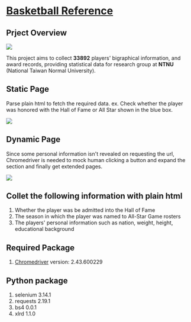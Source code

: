 # [Basketball Reference ](https://www.basketball-reference.com/)

## Prject Overview
![](https://i.imgur.com/u2QHEMG.jpg)

This project aims to collect **33892** players' bigraphical information, and award records, providing statistical data for research group at **NTNU** (National Taiwan Normal University).   

## Static Page
Parse plain html to fetch the required data. 
ex. Check whether the player was honored with the Hall of Fame or All Star shown in the blue box.

![](https://i.imgur.com/POrZSE2.png)

## Dynamic Page
Since some personal information isn't revealed on requesting the url, Chromedriver is needed to mock human clicking a button and expand the section and finally get extended pages.

![](https://i.imgur.com/8GhMt9x.png)


## Collet the following information with plain html

1. Whether the player was be admitted into the Hall of Fame
2. The season in which the player was named to All-Star Game rosters
3. The players' personal information such as nation, weight, height, educational background

## Required Package

1. [Chromedriver](http://chromedriver.chromium.org)
version:  2.43.600229

## Python package
1. selenium 3.14.1
2. requests 2.19.1
3. bs4 0.0.1
4. xlrd 1.1.0
